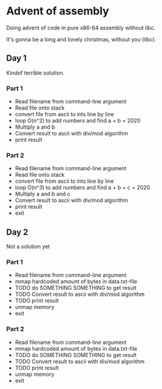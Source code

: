 # Advent of assembly
Doing advent of code in pure x86-64 assembly without libc.

It's gonna be a long and lonely christmas, without you (libc).

## Day 1
Kindof terrible solution.
### Part 1
- Read filename from command-line argument
- Read file onto stack
- convert file from ascii to ints line by line
- loop O(n^2) to add numbers and find a + b = 2020
- Multiply a and b
- Convert result to ascii with div/mod algorithm
- print result
### Part 2
- Read filename from command-line argument
- Read file onto stack
- convert file from ascii to ints line by line
- loop O(n^3) to add numbers and find a + b + c = 2020
- Multiply a and b and c
- Convert result to ascii with div/mod algorithm
- print result
- exit

## Day 2
Not a solution yet
### Part 1
- Read filename from command-line argument
- mmap hardcoded amount of bytes in data.txt-file
- TODO do SOMETHING SOMETHING to get result
- TODO Convert result to ascii with div/mod algorithm
- TODO print result
- unmap memory
- exit

### Part 2
- Read filename from command-line argument
- mmap hardcoded amount of bytes in data.txt-file
- TODO do SOMETHING SOMETHING to get result
- TODO Convert result to ascii with div/mod algorithm
- TODO print result
- unmap memory
- exit
